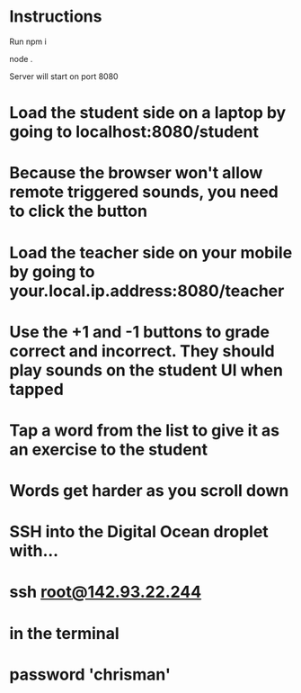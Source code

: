 # Instructions 

Run npm i 

node . 

Server will start on port 8080 

# Load the student side on a laptop by going to localhost:8080/student 
# Because the browser won't allow remote triggered sounds, you need to click the button 


# Load the teacher side on your mobile by going to your.local.ip.address:8080/teacher 
# Use the +1 and -1 buttons to grade correct and incorrect. They should play sounds on the student UI when tapped 
# Tap a word from the list to give it as an exercise to the student 
# Words get harder as you scroll down 

# SSH into the Digital Ocean droplet with... 
# ssh root@142.93.22.244  
# in the terminal 
# password 'chrisman'

